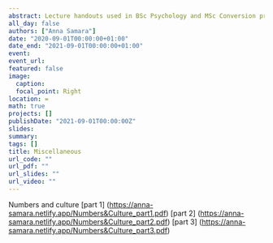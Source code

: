```yaml
---
abstract: Lecture handouts used in BSc Psychology and MSc Conversion programmes at the University of Greenwich
all_day: false
authors: ["Anna Samara"]
date: "2020-09-01T00:00:00+01:00"
date_end: "2021-09-01T00:00:00+01:00"
event:
event_url: 
featured: false
image:
  caption: 
  focal_point: Right
location: =
math: true
projects: []
publishDate: "2021-09-01T00:00:00Z"
slides:
summary: 
tags: []
title: Miscellaneous
url_code: ""
url_pdf: ""
url_slides: ""
url_video: ""
---
```


Numbers and culture [part 1] (https://anna-samara.netlify.app/Numbers&Culture_part1.pdf) [part 2] (https://anna-samara.netlify.app/Numbers&Culture_part2.pdf) [part 3] (https://anna-samara.netlify.app/Numbers&Culture_part3.pdf)
